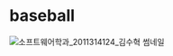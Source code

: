 # baseball
![소프트웨어학과_2011314124_김수혁 썸네일](https://user-images.githubusercontent.com/29290530/233270246-9d3590c2-a510-4772-a485-39e1aa589120.png)
